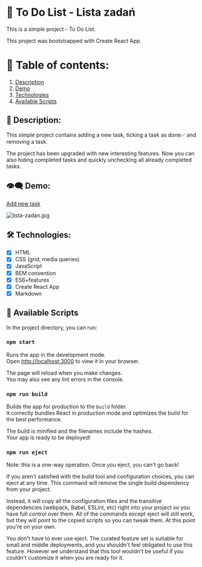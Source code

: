 # 📂 To Do List - Lista zadań
This is a simple project - To Do List.

This project was bootstrapped with Create React App.
# 📑 Table of contents:

1. [Description](#📌-description)
2. [Demo](#👁‍🗨-demo)
3. [Technologies](#🛠-technologies)
4. [Available Scripts](#📌-available-scripts)
## 📌 Description:

This simple project contains adding a new task, ticking a task as done✅ and removing a task.

The project has been upgraded with new interesting features. Now you can also hiding completed tasks and quickly unchecking all already completed tasks.

## 👁‍🗨 Demo:
[Add new task](https://maxnatalia.github.io/ToDoListReact/)

![lista-zadan.jpg](https://i.postimg.cc/8kfggsC2/lista-zadan.jpg)

## 🛠 Technologies:

- [x] HTML
- [x] CSS (grid, media queries)
- [x] JavaScript
- [x] BEM convention
- [x] ES6+features
- [x] Create React App
- [x] Markdown
## 📌 Available Scripts

In the project directory, you can run:

### `npm start`

Runs the app in the development mode.\
Open [http://localhost:3000](http://localhost:3000) to view it in your browser.

The page will reload when you make changes.\
You may also see any lint errors in the console.

### `npm run build`

Builds the app for production to the `build` folder.\
It correctly bundles React in production mode and optimizes the build for the best performance.

The build is minified and the filenames include the hashes.\
Your app is ready to be deployed!

### `npm run eject`
Note: this is a one-way operation. Once you eject, you can't go back!

If you aren't satisfied with the build tool and configuration choices, you can eject at any time. This command will remove the single build dependency from your project.

Instead, it will copy all the configuration files and the transitive dependencies (webpack, Babel, ESLint, etc) right into your project so you have full control over them. All of the commands except eject will still work, but they will point to the copied scripts so you can tweak them. At this point you're on your own.

You don't have to ever use eject. The curated feature set is suitable for small and middle deployments, and you shouldn't feel obligated to use this feature. However we understand that this tool wouldn't be useful if you couldn't customize it when you are ready for it.

